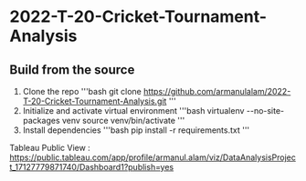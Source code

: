# 2022-T-20-Cricket-Tournament-Analysis

## Build from the source
1. Clone the repo
   '''bash
   git clone https://github.com/armanulalam/2022-T-20-Cricket-Tournament-Analysis.git
   '''
2. Initialize and activate virtual environment
   '''bash
   virtualenv --no-site-packages  venv
   source venv/bin/activate
   '''
3. Install dependencies
   '''bash
   pip install -r requirements.txt
   '''


Tableau Public View : https://public.tableau.com/app/profile/armanul.alam/viz/DataAnalysisProject_17127779871740/Dashboard1?publish=yes

